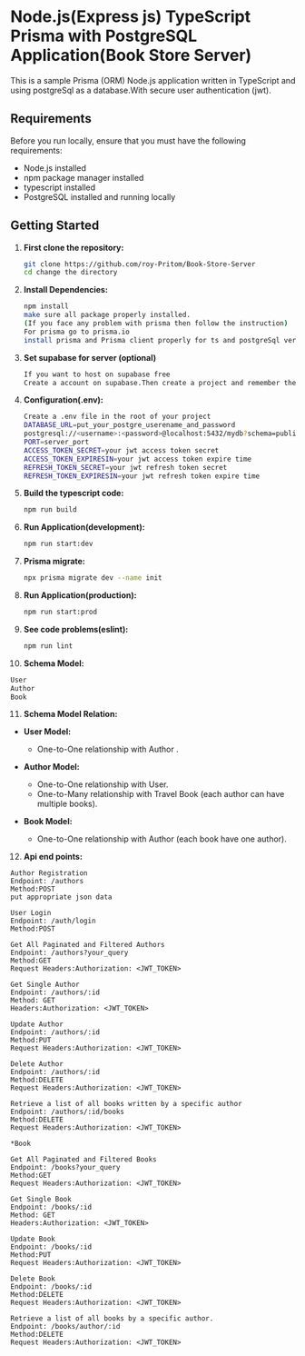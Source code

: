 # Node.js(Express js) TypeScript Prisma with PostgreSQL Application(Book Store Server)

This is a sample Prisma (ORM) Node.js application written in TypeScript and using postgreSql as a database.With secure user authentication (jwt).

## Requirements

Before you run locally, ensure that you must have the following requirements:

- Node.js installed
- npm package manager installed
- typescript installed
- PostgreSQL installed and running locally

## Getting Started

1. **First clone the repository:**

   ```bash
   git clone https://github.com/roy-Pritom/Book-Store-Server
   cd change the directory
2. **Install Dependencies:**

   ```bash
   npm install
   make sure all package properly installed.
   (If you face any problem with prisma then follow the instruction)
   For prisma go to prisma.io
   install prisma and Prisma client properly for ts and postgreSql version.
3. **Set supabase for server (optional)**

   ```bash
   If you want to host on supabase free
   Create a account on supabase.Then create a project and remember the password.In project setting database section there is a Connection string copy the uri for connect to your server.
4. **Configuration(.env):**

   ```bash
   Create a .env file in the root of your project
   DATABASE_URL=put_your_postgre_userename_and_password
   postgresql://<username>:<password>@localhost:5432/mydb?schema=public
   PORT=server_port
   ACCESS_TOKEN_SECRET=your jwt access token secret
   ACCESS_TOKEN_EXPIRESIN=your jwt access token expire time
   REFRESH_TOKEN_SECRET=your jwt refresh token secret
   REFRESH_TOKEN_EXPIRESIN=your jwt refresh token expire time
5. **Build the typescript code:**

   ```bash
   npm run build
6. **Run Application(development):**

   ```bash
   npm run start:dev
7. **Prisma migrate:**

   ```bash
   npx prisma migrate dev --name init
8. **Run Application(production):**

   ```bash
   npm run start:prod
9. **See code problems(eslint):**

   ```bash
   npm run lint
10. **Schema Model:**

   ```bash
   User
   Author
   Book
   ```
11. **Schema Model Relation:**

- **User Model:**
  - One-to-One relationship with Author .


- **Author Model:**
  - One-to-One relationship with User.
  - One-to-Many relationship with Travel Book (each author can have multiple books).

- **Book Model:**
  - One-to-One relationship with Author (each book have one author).

12. **Api end points:**
   ```
   Author Registration
   Endpoint: /authors
   Method:POST
   put appropriate json data

   User Login
   Endpoint: /auth/login
   Method:POST

   Get All Paginated and Filtered Authors
   Endpoint: /authors?your_query
   Method:GET
   Request Headers:Authorization: <JWT_TOKEN>

   Get Single Author
   Endpoint: /authors/:id
   Method: GET
   Headers:Authorization: <JWT_TOKEN>

   Update Author
   Endpoint: /authors/:id
   Method:PUT
   Request Headers:Authorization: <JWT_TOKEN>

   Delete Author
   Endpoint: /authors/:id
   Method:DELETE
   Request Headers:Authorization: <JWT_TOKEN>

   Retrieve a list of all books written by a specific author
   Endpoint: /authors/:id/books
   Method:DELETE
   Request Headers:Authorization: <JWT_TOKEN>
   
   *Book

   Get All Paginated and Filtered Books
   Endpoint: /books?your_query
   Method:GET
   Request Headers:Authorization: <JWT_TOKEN>

   Get Single Book
   Endpoint: /books/:id
   Method: GET
   Headers:Authorization: <JWT_TOKEN>

   Update Book
   Endpoint: /books/:id
   Method:PUT
   Request Headers:Authorization: <JWT_TOKEN>

   Delete Book
   Endpoint: /books/:id
   Method:DELETE
   Request Headers:Authorization: <JWT_TOKEN>

   Retrieve a list of all books by a specific author.
   Endpoint: /books/author/:id
   Method:DELETE
   Request Headers:Authorization: <JWT_TOKEN>
   ```

